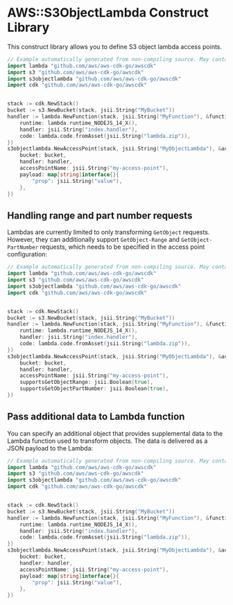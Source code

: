 # AWS::S3ObjectLambda Construct Library

This construct library allows you to define S3 object lambda access points.

```go
// Example automatically generated from non-compiling source. May contain errors.
import lambda "github.com/aws/aws-cdk-go/awscdk"
import s3 "github.com/aws/aws-cdk-go/awscdk"
import s3objectlambda "github.com/aws/aws-cdk-go/awscdk"
import cdk "github.com/aws/aws-cdk-go/awscdk"


stack := cdk.NewStack()
bucket := s3.NewBucket(stack, jsii.String("MyBucket"))
handler := lambda.NewFunction(stack, jsii.String("MyFunction"), &functionProps{
	runtime: lambda.runtime_NODEJS_14_X(),
	handler: jsii.String("index.handler"),
	code: lambda.code.fromAsset(jsii.String("lambda.zip")),
})
s3objectlambda.NewAccessPoint(stack, jsii.String("MyObjectLambda"), &accessPointProps{
	bucket: bucket,
	handler: handler,
	accessPointName: jsii.String("my-access-point"),
	payload: map[string]interface{}{
		"prop": jsii.String("value"),
	},
})
```

## Handling range and part number requests

Lambdas are currently limited to only transforming `GetObject` requests. However, they can additionally support `GetObject-Range` and `GetObject-PartNumber` requests, which needs to be specified in the access point configuration:

```go
// Example automatically generated from non-compiling source. May contain errors.
import lambda "github.com/aws/aws-cdk-go/awscdk"
import s3 "github.com/aws/aws-cdk-go/awscdk"
import s3objectlambda "github.com/aws/aws-cdk-go/awscdk"
import cdk "github.com/aws/aws-cdk-go/awscdk"


stack := cdk.NewStack()
bucket := s3.NewBucket(stack, jsii.String("MyBucket"))
handler := lambda.NewFunction(stack, jsii.String("MyFunction"), &functionProps{
	runtime: lambda.runtime_NODEJS_14_X(),
	handler: jsii.String("index.handler"),
	code: lambda.code.fromAsset(jsii.String("lambda.zip")),
})
s3objectlambda.NewAccessPoint(stack, jsii.String("MyObjectLambda"), &accessPointProps{
	bucket: bucket,
	handler: handler,
	accessPointName: jsii.String("my-access-point"),
	supportsGetObjectRange: jsii.Boolean(true),
	supportsGetObjectPartNumber: jsii.Boolean(true),
})
```

## Pass additional data to Lambda function

You can specify an additional object that provides supplemental data to the Lambda function used to transform objects. The data is delivered as a JSON payload to the Lambda:

```go
// Example automatically generated from non-compiling source. May contain errors.
import lambda "github.com/aws/aws-cdk-go/awscdk"
import s3 "github.com/aws/aws-cdk-go/awscdk"
import s3objectlambda "github.com/aws/aws-cdk-go/awscdk"
import cdk "github.com/aws/aws-cdk-go/awscdk"


stack := cdk.NewStack()
bucket := s3.NewBucket(stack, jsii.String("MyBucket"))
handler := lambda.NewFunction(stack, jsii.String("MyFunction"), &functionProps{
	runtime: lambda.runtime_NODEJS_14_X(),
	handler: jsii.String("index.handler"),
	code: lambda.code.fromAsset(jsii.String("lambda.zip")),
})
s3objectlambda.NewAccessPoint(stack, jsii.String("MyObjectLambda"), &accessPointProps{
	bucket: bucket,
	handler: handler,
	accessPointName: jsii.String("my-access-point"),
	payload: map[string]interface{}{
		"prop": jsii.String("value"),
	},
})
```
